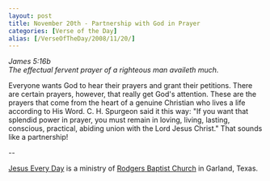 ```yaml
---
layout: post
title: November 20th - Partnership with God in Prayer
categories: [Verse of the Day]
alias: [/VerseOfTheDay/2008/11/20/]
---
```


_James 5:16b  
The effectual fervent prayer of a righteous man availeth much._

Everyone wants God to hear their prayers and grant their petitions.
There are certain prayers, however, that really get God's attention.
These are the prayers that come from the heart of a genuine Christian
who lives a life according to His Word. C. H. Spurgeon said it this
way: "If you want that splendid power in prayer, you must remain in
loving, living, lasting, conscious, practical, abiding union with the
Lord Jesus Christ." That sounds like a partnership!

 --

<a href=http://jesuseveryday.net>Jesus Every Day</a> is a ministry of <a href=http://rodgersbaptist.net>Rodgers Baptist Church</a> in Garland, Texas.
